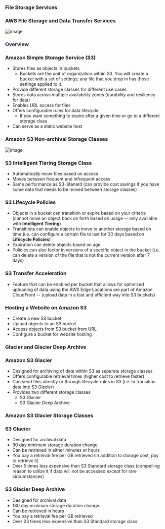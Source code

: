 ### File Storage Services

### AWS File Storage and Data Transfer Services

![image](https://user-images.githubusercontent.com/114364831/212757260-e1e99132-fb67-4d56-a814-37768664955b.png)

### Overview

### Amazon Simple Storage Service (S3)

* Stores files as objects in buckets
    * Buckets are the unit of organization within S3. You will create a bucket with a set of settings; any file that you drop in has those settings applied to it.
* Provide different storage classes for different use cases
* Stores data across multiple availability zones (durability and resiliency for data)
* Enables URL access for files
* Offers configurable rules for data lifecycle
    * If you want something to expire after a given time or go to a different storage class
* Can serve as a static website host

### Amazon S3 Non-archival Storage Classes

![image](https://user-images.githubusercontent.com/114364831/212760937-bd28347d-23ac-4aa4-9c3e-9d77116931c4.png)

### S3 Intelligent Tiering Storage Class

* Automatically move files based on access
* Moves between frequent and infrequent access
* Same performance as S3-Stanard (can provide cost savings if you have some data that needs to be moved between storage classes)

### S3 Lifecycle Policies

* Objects in a bucket can transition or expire based on your criteria (cannot move an object back on forth based on usage -- only available with **Intelligent Tiering**)
* Transitions can enable objects to move to another storage based on time (i.e. can configure a certain file to last for 30 days based on **Lifecycle Policies**)
* Expiration can delete objects based on age 
* Policies can also factor in versions of a specific object in the bucket (i.e. can delete a version of the file that is not the current version after 7 days)

### S3 Transfer Acceleration

* Feature that can be enabled per bucket that allows for optimized uploading of data using the AWS Edge Locations are part of Amazon CloudFront -- (upload data in a fast and efficient way into S3 buckets)

### Hosting a Website on Amazon S3

* Create a new S3 bucket
* Upload objects to an S3 bucket
* Access objects from S3 bucket from URL
* Configure a bucket for website hosting

### Glacier and Glacier Deep Archive

### Amazon S3 Glacier

* Designed for archiving of data within S3 as separate storage classes
* Offers configurable retrieval times (higher cost to retrieve faster)
* Can send files directly or through lifecycle rules in S3 (i.e. to transition data into S3 Glacier)
* Provides two different storage classes
   * S3 Glacier
   * S3 Glacier Deep Archive

### Amazon S3 Glacier Storage Classes

### S3 Glacier  

* Designed for archival data
* 90 day minimum storage duration change
* Can be retrieved in either minutes or hours
* You pay a retrieval fee per GB retrieved (in addition to storage cost, pay to retrieve it)
* Over 5 times less expensive than S3 Standard storage class (compelling reason to utilize it if data will not be accessed except for rare circumstances)

### S3 Glacier Deep Archive

* Designed for archival data
* 180 day minimum storage duration change
* Can be retrieved in hours
* You pay a retrieval fee per GB retrieved
* Over 23 times less expensive than S3 Standard storage class

